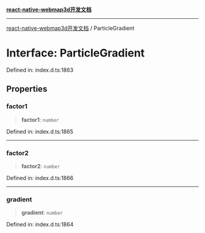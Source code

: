 [**react-native-webmap3d开发文档**](../README.md)

***

[react-native-webmap3d开发文档](../globals.md) / ParticleGradient

# Interface: ParticleGradient

Defined in: index.d.ts:1863

## Properties

### factor1

> **factor1**: `number`

Defined in: index.d.ts:1865

***

### factor2

> **factor2**: `number`

Defined in: index.d.ts:1866

***

### gradient

> **gradient**: `number`

Defined in: index.d.ts:1864
